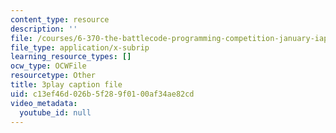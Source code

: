 ```yaml
---
content_type: resource
description: ''
file: /courses/6-370-the-battlecode-programming-competition-january-iap-2013/c13ef46d026b5f289f0100af34ae82cd_PA3bcu83j38.srt
file_type: application/x-subrip
learning_resource_types: []
ocw_type: OCWFile
resourcetype: Other
title: 3play caption file
uid: c13ef46d-026b-5f28-9f01-00af34ae82cd
video_metadata:
  youtube_id: null
---
```

